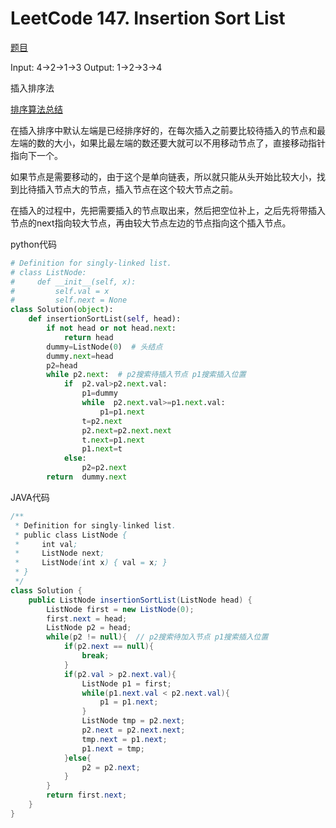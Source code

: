 # LeetCode 147. Insertion Sort List

[题目](https://leetcode.com/problems/insertion-sort-list/description/)

Input: 4->2->1->3
Output: 1->2->3->4

插入排序法

[排序算法总结](https://blog.csdn.net/yang_yulei/article/details/27237641)

在插入排序中默认左端是已经排序好的，在每次插入之前要比较待插入的节点和最左端的数的大小，如果比最左端的数还要大就可以不用移动节点了，直接移动指针指向下一个。

如果节点是需要移动的，由于这个是单向链表，所以就只能从头开始比较大小，找到比待插入节点大的节点，插入节点在这个较大节点之前。

在插入的过程中，先把需要插入的节点取出来，然后把空位补上，之后先将带插入节点的next指向较大节点，再由较大节点左边的节点指向这个插入节点。

python代码

```python
# Definition for singly-linked list.
# class ListNode:
#     def __init__(self, x):
#         self.val = x
#         self.next = None
class Solution(object):
    def insertionSortList(self, head):
        if not head or not head.next:
            return head
        dummy=ListNode(0)  # 头结点
        dummy.next=head
        p2=head
        while p2.next:  # p2搜索待插入节点 p1搜索插入位置
            if  p2.val>p2.next.val:
                p1=dummy
                while  p2.next.val>=p1.next.val:
                    p1=p1.next
                t=p2.next
                p2.next=p2.next.next
                t.next=p1.next
                p1.next=t
            else:
                p2=p2.next
        return  dummy.next
```

JAVA代码

```java
/**
 * Definition for singly-linked list.
 * public class ListNode {
 *     int val;
 *     ListNode next;
 *     ListNode(int x) { val = x; }
 * }
 */
class Solution {
    public ListNode insertionSortList(ListNode head) {
        ListNode first = new ListNode(0);
        first.next = head;
        ListNode p2 = head;
        while(p2 != null){  // p2搜索待加入节点 p1搜索插入位置
            if(p2.next == null){
                break;
            }
            if(p2.val > p2.next.val){
                ListNode p1 = first;
                while(p1.next.val < p2.next.val){
                    p1 = p1.next;
                }
                ListNode tmp = p2.next;
                p2.next = p2.next.next;
                tmp.next = p1.next;
                p1.next = tmp;
            }else{
                p2 = p2.next;
            }
        }
        return first.next;
    }
}
```